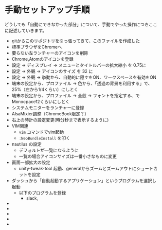 # 手動セットアップ手順

どうしても「自動にできなかった部分」について、手動でやった操作につきここに記述していきます。

+ gitからこのリポジトリを引っ張ってきて、このファイルを作成した
+ 標準ブラウザをChromeへ
+ 要らない左ランチャーのアイコンを削除
+ Chrome,Atomのアイコンを登録
+ 設定 → ディスプレイ → メニューとタイトルバーの拡大縮小 を 0.75に
+ 設定 → 外観 → アイコンのサイズ を 32 に
+ 設定 → 外観 → 挙動から、自動的に隠すをON、ワークスペースを有効をON
+ 端末の設定から、プロファイル → 色から、「透過の背景を利用する」で、25%（左から1/4くらい）にしとく
+ 端末の設定から、プロファイル → 全般 → フォントを指定する、でMonocpace12くらいにしとく
+ システムモニターをランチャーに登録
+ AlsaMixier調整（ChromeBook限定？）
+ 右上の時計の設定変更(時分秒まで表示するように)
+ VIM関連
  + `vim` コマンドでvim起動
  + `:NeoBundleInstall` を叩く
+ nautilus の設定
  + デフォルトが一覧になるように
  + 一覧の場合アイコンサイズは一番小さなものに変更
+ 画面一部拡大の設定
  + unity-tweak-tool 起動、generalからズームとズームアウトにショートカットを設定 
+ ダッシュから「自動起動するアプリケーション」というプログラムを選択し起動
  + 以下のプログラムを登録
    + slack,
+
+
+
+
+
